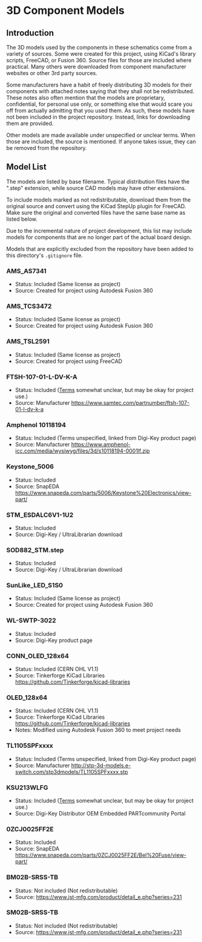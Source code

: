 # 3D Component Models

## Introduction

The 3D models used by the components in these schematics come from a variety
of sources. Some were created for this project, using KiCad's library
scripts, FreeCAD, or Fusion 360. Source files for those are included where
practical. Many others were downloaded from component manufacturer websites
or other 3rd party sources.

Some manufacturers have a habit of freely distributing 3D models for their
components with attached notes saying that they shall not be redistributed.
These notes also often mention that the models are proprietary, confidential,
for personal use only, or something else that would scare you off from
actually admitting that you used them. As such, these models have not been
included in the project repository. Instead, links for downloading them
are provided.

Other models are made available under unspecified or unclear terms.
When those are included, the source is mentioned. If anyone takes issue,
they can be removed from the repository.

## Model List

The models are listed by base filename. Typical distribution files have
the ".step" extension, while source CAD models may have other extensions.

To include models marked as not redistributable, download them from the
original source and convert using the KiCad StepUp plugin for FreeCAD.
Make sure the original and converted files have the same base name as
listed below.

Due to the incremental nature of project development, this list may include
models for components that are no longer part of the actual board design.

Models that are explicitly excluded from the repository have been added to
this directory's `.gitignore` file.

### AMS_AS7341
* Status: Included (Same license as project)
* Source: Created for project using Autodesk Fusion 360

### AMS_TCS3472
* Status: Included (Same license as project)
* Source: Created for project using Autodesk Fusion 360

### AMS_TSL2591
* Status: Included (Same license as project)
* Source: Created for project using FreeCAD

### FTSH-107-01-L-DV-K-A
* Status: Included ([Terms](https://www.cadenas.de/terms-of-use-3d-cad-models)
  somewhat unclear, but may be okay for project use.)
* Source: Manufacturer <https://www.samtec.com/partnumber/ftsh-107-01-l-dv-k-a>

### Amphenol 10118194
* Status: Included (Terms unspecified, linked from Digi-Key product page)
* Source: Manufacturer <https://www.amphenol-icc.com/media/wysiwyg/files/3d/s10118194-0001lf.zip>

### Keystone_5006
* Status: Included
* Source: SnapEDA <https://www.snapeda.com/parts/5006/Keystone%20Electronics/view-part/>

### STM_ESDALC6V1-1U2
* Status: Included
* Source: Digi-Key / UltraLibrarian download

### SOD882_STM.step
* Status: Included
* Source: Digi-Key / UltraLibrarian download

### SunLike_LED_S1S0
* Status: Included (Same license as project)
* Source: Created for project using Autodesk Fusion 360

### WL-SWTP-3022
* Status: Included
* Source: Digi-Key product page

### CONN_OLED_128x64
* Status: Included (CERN OHL V1.1)
* Source: Tinkerforge KiCad Libraries <https://github.com/Tinkerforge/kicad-libraries>

### OLED_128x64
* Status: Included (CERN OHL V1.1)
* Source: Tinkerforge KiCad Libraries <https://github.com/Tinkerforge/kicad-libraries>
* Notes: Modified using Autodesk Fusion 360 to meet project needs

### TL1105SPFxxxx
* Status: Included (Terms unspecified, linked from Digi-Key product page)
* Source: Manufacturer <http://stp-3d-models.e-switch.com/stp3dmodels/TL1105SPFxxxx.stp>

### KSU213WLFG
* Status: Included ([Terms](https://www.cadenas.de/terms-of-use-3d-cad-models)
  somewhat unclear, but may be okay for project use.)
* Source: Digi-Key Distributor OEM Embedded PARTcommunity Portal

### 0ZCJ0025FF2E
* Status: Included
* Source: SnapEDA <https://www.snapeda.com/parts/0ZCJ0025FF2E/Bel%20Fuse/view-part/>

### BM02B-SRSS-TB
* Status: Not included (Not redistributable)
* Source: https://www.jst-mfg.com/product/detail_e.php?series=231

### SM02B-SRSS-TB
* Status: Not included (Not redistributable)
* Source: https://www.jst-mfg.com/product/detail_e.php?series=231
